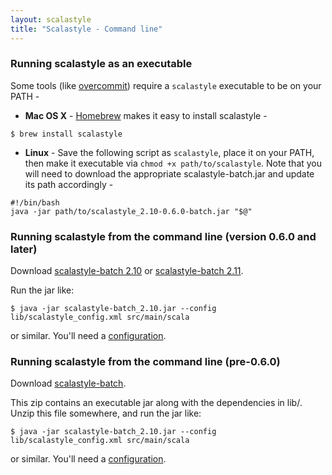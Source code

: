 ```yaml
---
layout: scalastyle
title: "Scalastyle - Command line"
---
```


### Running scalastyle as an executable

Some tools (like [overcommit](../git-pre-commit-hook.html)) require a `scalastyle`
executable to be on your PATH -

* **Mac OS X** - [Homebrew](http://brew.sh/) makes it easy to install scalastyle -
```
$ brew install scalastyle
```

* **Linux** - Save the following script as `scalastyle`, place it on your PATH,
  then make it executable via `chmod +x path/to/scalastyle`.  Note that you will
  need to download the appropriate scalastyle-batch.jar and update its path
  accordingly -
```
#!/bin/bash
java -jar path/to/scalastyle_2.10-0.6.0-batch.jar "$@"
```

### Running scalastyle from the command line (version 0.6.0 and later)

Download [scalastyle-batch 2.10](https://oss.sonatype.org/content/repositories/releases/org/scalastyle/scalastyle_2.10/0.6.0/scalastyle_2.10-0.6.0-batch.jar) or [scalastyle-batch 2.11](https://oss.sonatype.org/content/repositories/releases/org/scalastyle/scalastyle_2.11/0.6.0/scalastyle_2.11-0.6.0-batch.jar).

Run the jar like:

    $ java -jar scalastyle-batch_2.10.jar --config lib/scalastyle_config.xml src/main/scala

or similar. You'll need a [configuration](configuration.html).

### Running scalastyle from the command line (pre-0.6.0)

Download [scalastyle-batch](https://oss.sonatype.org/content/repositories/releases/org/scalastyle/scalastyle-batch_2.10/0.5.0/scalastyle-batch_2.10-0.5.0-distribution.zip).

This zip contains an executable jar along with the dependencies in lib/. Unzip this file somewhere, and run the jar like:

    $ java -jar scalastyle-batch_2.10.jar --config lib/scalastyle_config.xml src/main/scala

or similar. You'll need a [configuration](configuration.html).
